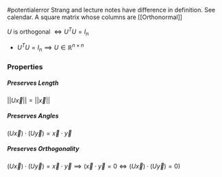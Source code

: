#potentialerror Strang and lecture notes have difference in definition. See calendar.
A square matrix whose columns are [[Orthonormal]]

$U$ is orthogonal $\iff U^T U = I_n$ 
- $U^T U = I_n \implies U\in \mathbb{R}^{n\times n}$

### Properties
##### Preserves Length
$||U\vec{x}|| = ||\vec{x}||$
##### Preserves Angles 
$(U\vec{x}) \cdot (U\vec{y}) = \vec{x} \cdot \vec{y}$
##### Preserves Orthogonality 
$(U\vec{x}) \cdot (U\vec{y}) = \vec{x} \cdot \vec{y} \implies (\vec{x} \cdot \vec{y} = 0 \iff (U\vec{x}) \cdot (U\vec{y}) = 0)$
